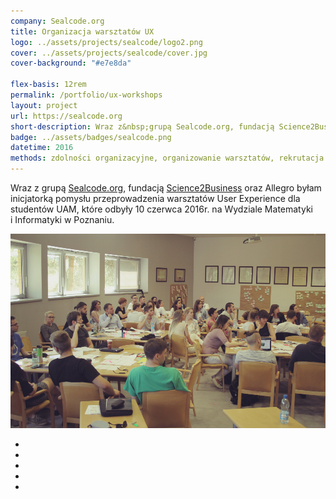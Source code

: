 ```yaml
---
company: Sealcode.org
title: Organizacja warsztatów UX
logo: ../assets/projects/sealcode/logo2.png
cover: ../assets/projects/sealcode/cover.jpg
cover-background: "#e7e8da"

flex-basis: 12rem
permalink: /portfolio/ux-workshops
layout: project
url: https://sealcode.org
short-description: Wraz z&nbsp;grupą Sealcode.org, fundacją Science2Business oraz Allegro byłam inicjatorką pomysłu przeprowadzenia warsztatów User Experience dla studentów UAM
badge: ../assets/badges/sealcode.png
datetime: 2016
methods: zdolności organizacyjne, organizowanie warsztatów, rekrutacja uczestników, badania kwestionariuszowe
---
```


Wraz z&nbsp;grupą <a target="_blank" href="https://sealcode.org">Sealcode.org</a>, fundacją <a target="_blank" href="http://s2b.edu.pl/">Science2Business</a> oraz Allegro byłam inicjatorką pomysłu przeprowadzenia warsztatów User Experience dla studentów UAM, które odbyły 10 czerwca 2016r. na Wydziale Matematyki i&nbsp;Informatyki w&nbsp;Poznaniu.

<div class="project-image">
	<img class="item" src="../assets/projects/sealcode/0.jpg" href="../assets/projects/sealcode/0.jpg" />
</div>
<ul class="gallery">
	<li class="item" href="../assets/projects/sealcode/1.jpg" style="background-image: url(../assets/projects/sealcode/1.jpg);"></li>
	<li class="item" href="../assets/projects/sealcode/2.jpg" style="background-image: url(../assets/projects/sealcode/2.jpg);"></li>
	<li class="item" href="../assets/projects/sealcode/3.jpg" style="background-image: url(../assets/projects/sealcode/3.jpg);"></li>
	<li class="item" href="../assets/projects/sealcode/4.jpg" style="background-image: url(../assets/projects/sealcode/4.jpg);"></li>
	<li class="item" href="../assets/projects/sealcode/5.jpg" style="background-image: url(../assets/projects/sealcode/5.jpg);"></li>
</ul>
